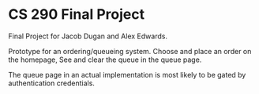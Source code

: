 # CS 290 Final Project
Final Project for Jacob Dugan and Alex Edwards.

Prototype for an ordering/queueing system.
Choose and place an order on the homepage,
See and clear the queue in the queue page.

The queue page in an actual implementation is most likely to be gated by authentication credentials.